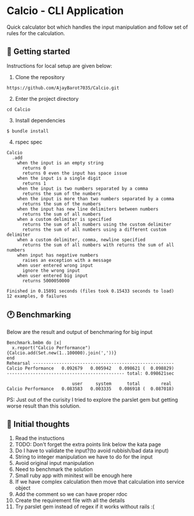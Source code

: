 Calcio - CLI Application
=====================================

Quick calculator bot which handles the input manipulation and follow set of rules for the calculation.

## 🚀 Getting started

Instructions for local setup are given below:

1. Clone the repository
```
https://github.com/AjayBarot7035/Calcio.git
```

2. Enter the project directory
```
cd Calcio
```

3. Install dependencies
```
$ bundle install
```

4. rspec spec
```
Calcio
  .add
    when the input is an empty string
      returns 0
      returns 0 even the input has space issue
    when the input is a single digit
      returns 1
    when the input is two numbers separated by a comma
      returns the sum of the numbers
    when the input is more than two numbers separated by a comma
      returns the sum of the numbers
    when the input has new line delimiters between numbers
      returns the sum of all numbers
    when a custom delimiter is specified
      returns the sum of all numbers using the custom delimiter
      returns the sum of all numbers using a different custom delimiter
    when a custom delimiter, comma, newline specified
      returns the sum of all numbers with returns the sum of all numbers
    when input has negative numbers
      raises an exception with a message
    when user entered wrong input
      ignore the wrong input
    when user entered big input
      returns 5000050000

Finished in 0.15891 seconds (files took 0.15433 seconds to load)
12 examples, 0 failures

```
## 🕐 Benchmarking
Below are the result and output of benchmaring for big input 
```
Benchmark.bmbm do |x|
  x.report("Calcio Performance") {Calcio.add(Set.new(1..100000).join(','))}
end
Rehearsal ------------------------------------------------------
Calcio Performance   0.092679   0.005942   0.098621 (  0.098829)
--------------------------------------------- total: 0.098621sec

                         user     system      total        real
Calcio Performance   0.083583   0.003335   0.086918 (  0.087018)
```
PS: Just out of the curisity I tried to explore the parslet gem but getting worse result than this solution.

## 🤔 Initial thoughts
1. Read the instuctions
2. TODO: Don't forget the extra points link below the kata page
3. Do I have to validate the input?(to avoid rubbish/bad data input)
4. String to integer manipulation we have to do for the input
5. Avoid original input manipulation
6. Need to benchmark the solution
7. Small ruby app with minitest will be enough here
8. If we have complex calculation then move that calculation into service object
9. Add the comment so we can have proper rdoc
10. Create the requirement file with all the details
11. Try parslet gem instead of regex if it works without rails :(
